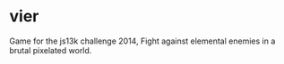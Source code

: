 vier
====

Game for the js13k challenge 2014, Fight against elemental enemies in a brutal pixelated world. 
